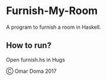 # Furnish-My-Room

A program to furnish a room in Haskell.

## How to run?

Open furnish.hs in Hugs

Ⓒ Omar Doma 2017
